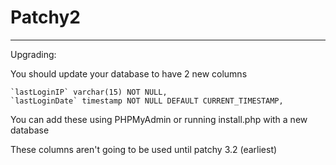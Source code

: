 # Patchy2
-----------------------------------------------------

Upgrading:


You should update your database to have 2 new columns


	`lastLoginIP` varchar(15) NOT NULL,
	`lastLoginDate` timestamp NOT NULL DEFAULT CURRENT_TIMESTAMP,

	
You can add these using PHPMyAdmin or running install.php with a new database


These columns aren't going to be used until patchy 3.2 (earliest)